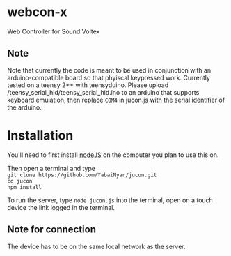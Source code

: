 # webcon-x
Web Controller for Sound Voltex

## Note
Note that currently the code is meant to be used in conjunction with an arduino-compatible board so that phyiscal keypressed work.
Currently tested on a teensy 2++ with teensyduino. Please upload /teensy_serial_hid/teensy_serial_hid.ino to an arduino that supports keyboard emulation, then replace `COM4` in jucon.js with the serial identifier of the arduino.

# Installation
You'll need to first install [nodeJS](https://nodejs.org/en/download/ "Click here to goto the nodeJS download page") on the computer you plan to use this on.</br>

Then open a terminal and type</br>
```git clone https://github.com/YabaiNyan/jucon.git```</br>
```cd jucon```</br>
```npm install```</br>

To run the server, type ```node jucon.js``` into the terminal, open on a touch device the link logged in the terminal.</br>

## Note for connection
The device has to be on the same local network as the server.
